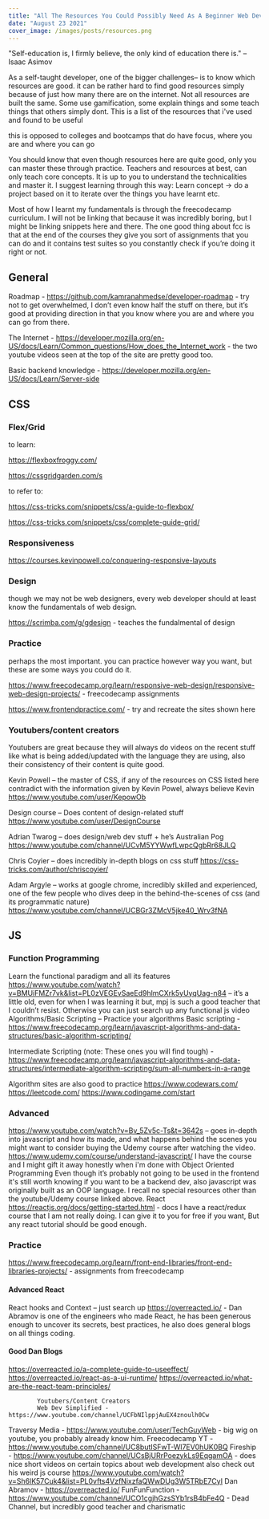 ```yaml
---
title: "All The Resources You Could Possibly Need As A Beginner Web Developer"
date: "August 23 2021"
cover_image: /images/posts/resources.png
---
```


"Self-education is, I firmly believe, the only kind of education there is." – Isaac Asimov

As a self-taught developer, one of the bigger challenges– is to know which resources are good. it can be rather hard to find good resources simply because of just how many there are on the internet. Not all resources are built the same. Some use gamification, some explain things and some teach things that others simply dont. This is a list of the resources that i've used and found to be useful

this is opposed to colleges and bootcamps that do have focus, where you are and where you can go

You should know that even though resources here are quite good, only you can master these through practice. Teachers and resources at best, can only teach core concepts. It is up to you to understand the technicalities and master it. I suggest learning through this way: Learn concept -> do a project based on it to iterate over the things you have learnt etc.

Most of how I learnt my fundamentals is through the freecodecamp curriculum. I will not be linking that because it was incredibly boring, but I might be linking snippets here and there. The one good thing about fcc is that at the end of the courses they give you sort of assignments that you can do and it contains test suites so you constantly check if you’re doing it right or not.

## General

Roadmap - https://github.com/kamranahmedse/developer-roadmap - try not to get overwhelmed, I don’t even know half the stuff on there, but it’s good at providing direction in that you know where you are and where you can go from there.

The Internet - https://developer.mozilla.org/en-US/docs/Learn/Common_questions/How_does_the_Internet_work - the two youtube videos seen at the top of the site are pretty good too.

Basic backend knowledge - https://developer.mozilla.org/en-US/docs/Learn/Server-side

## CSS

### Flex/Grid

to learn:

https://flexboxfroggy.com/

https://cssgridgarden.com/s

to refer to:

https://css-tricks.com/snippets/css/a-guide-to-flexbox/

https://css-tricks.com/snippets/css/complete-guide-grid/

### Responsiveness

https://courses.kevinpowell.co/conquering-responsive-layouts

### Design

though we may not be web designers, every web developer should at least know the fundamentals of web design.

https://scrimba.com/g/gdesign - teaches the fundalmental of design

### Practice

perhaps the most important. you can practice however way you want, but these are some ways you could do it.

https://www.freecodecamp.org/learn/responsive-web-design/responsive-web-design-projects/ - freecodecamp assignments

https://www.frontendpractice.com/ - try and recreate the sites shown here

### Youtubers/content creators

Youtubers are great because they will always do videos on the recent stuff like what is being added/updated with the language they are using, also their consistency of their content is quite good.

Kevin Powell – the master of CSS, if any of the resources on CSS listed here contradict with the information given by Kevin Powel, always believe Kevin
https://www.youtube.com/user/KepowOb

Design course – Does content of design-related stuff
https://www.youtube.com/user/DesignCourse

Adrian Twarog – does design/web dev stuff + he’s Australian Pog
https://www.youtube.com/channel/UCvM5YYWwfLwpcQgbRr68JLQ

Chris Coyier – does incredibly in-depth blogs on css stuff
https://css-tricks.com/author/chriscoyier/

Adam Argyle – works at google chrome, incredibly skilled and experienced, one of the few people who dives deep in the behind-the-scenes of css (and its programmatic nature)
https://www.youtube.com/channel/UCBGr3ZMcV5jke40_Wrv3fNA

## JS

### Function Programming

Learn the functional paradigm and all its features
https://www.youtube.com/watch?v=BMUiFMZr7vk&list=PL0zVEGEvSaeEd9hlmCXrk5yUyqUag-n84 – it’s a little old, even for when I was learning it but, mpj is such a good teacher that I couldn’t resist.
Otherwise you can just search up any functional js video
Algorithms/Basic Scripting – Practice your algorithms
Basic scripting -
https://www.freecodecamp.org/learn/javascript-algorithms-and-data-structures/basic-algorithm-scripting/

Intermediate Scripting (note: These ones you will find tough) - https://www.freecodecamp.org/learn/javascript-algorithms-and-data-structures/intermediate-algorithm-scripting/sum-all-numbers-in-a-range

Algorithm sites are also good to practice
https://www.codewars.com/
https://leetcode.com/
https://www.codingame.com/start

### Advanced

https://www.youtube.com/watch?v=Bv_5Zv5c-Ts&t=3642s – goes in-depth into javascript and how its made, and what happens behind the scenes
you might want to consider buying the Udemy course after watching the video.
https://www.udemy.com/course/understand-javascript/
I have the course and I might gift it away honestly when i'm done with
Object Oriented Programming
Even though it’s probably not going to be used in the frontend it's still worth knowing if you want to be a backend dev, also javascript was originally built as an OOP language. I recall no special resources other than the youtube/Udemy course linked above.
React
https://reactjs.org/docs/getting-started.html - docs
I have a react/redux course that I am not really doing. I can give it to you for free if you want, But any react tutorial should be good enough.

### Practice

https://www.freecodecamp.org/learn/front-end-libraries/front-end-libraries-projects/ - assignments from freecodecamp

#### Advanced React

React hooks and Context – just search up
https://overreacted.io/ - Dan Abramov is one of the engineers who made React, he has been generous enough to uncover its secrets, best practices, he also does general blogs on all things coding.

#### Good Dan Blogs

https://overreacted.io/a-complete-guide-to-useeffect/
https://overreacted.io/react-as-a-ui-runtime/
https://overreacted.io/what-are-the-react-team-principles/

           	Youtubers/Content Creators
           	Web Dev Simplified - https://www.youtube.com/channel/UCFbNIlppjAuEX4znoulh0Cw

Traversy Media - https://www.youtube.com/user/TechGuyWeb - big wig on youtube, you probably already know him.
Freecodecamp YT - https://www.youtube.com/channel/UC8butISFwT-Wl7EV0hUK0BQ
Fireship - https://www.youtube.com/channel/UCsBjURrPoezykLs9EqgamOA - does nice short videos on certain topics about web development also check out his weird js course
https://www.youtube.com/watch?v=Sh6lK57Cuk4&list=PL0vfts4VzfNixzfaQWwDUg3W5TRbE7CyI
Dan Abramov - https://overreacted.io/
FunFunFunction - https://www.youtube.com/channel/UCO1cgjhGzsSYb1rsB4bFe4Q - Dead Channel, but incredibly good teacher and charismatic
